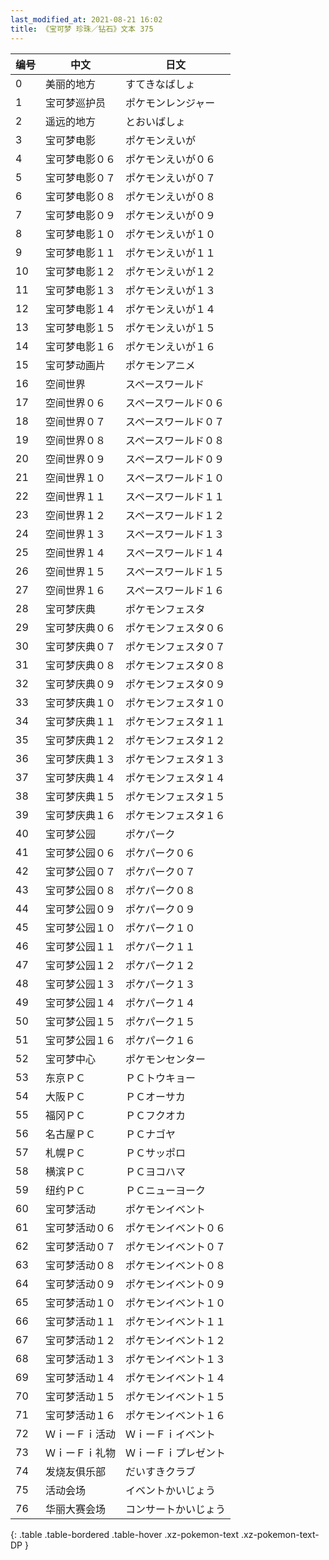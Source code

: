 ```yaml
---
last_modified_at: 2021-08-21 16:02
title: 《宝可梦 珍珠／钻石》文本 375
---
```

| 编号 | 中文 | 日文 |
| ---- | ---- | ---- |
| 0 | 美丽的地方 | すてきなばしょ |
| 1 | 宝可梦巡护员 | ポケモンレンジャー |
| 2 | 遥远的地方 | とおいばしょ |
| 3 | 宝可梦电影 | ポケモンえいが |
| 4 | 宝可梦电影０６ | ポケモンえいが０６ |
| 5 | 宝可梦电影０７ | ポケモンえいが０７ |
| 6 | 宝可梦电影０８ | ポケモンえいが０８ |
| 7 | 宝可梦电影０９ | ポケモンえいが０９ |
| 8 | 宝可梦电影１０ | ポケモンえいが１０ |
| 9 | 宝可梦电影１１ | ポケモンえいが１１ |
| 10 | 宝可梦电影１２ | ポケモンえいが１２ |
| 11 | 宝可梦电影１３ | ポケモンえいが１３ |
| 12 | 宝可梦电影１４ | ポケモンえいが１４ |
| 13 | 宝可梦电影１５ | ポケモンえいが１５ |
| 14 | 宝可梦电影１６ | ポケモンえいが１６ |
| 15 | 宝可梦动画片 | ポケモンアニメ |
| 16 | 空间世界 | スペースワールド |
| 17 | 空间世界０６ | スペースワールド０６ |
| 18 | 空间世界０７ | スペースワールド０７ |
| 19 | 空间世界０８ | スペースワールド０８ |
| 20 | 空间世界０９ | スペースワールド０９ |
| 21 | 空间世界１０ | スペースワールド１０ |
| 22 | 空间世界１１ | スペースワールド１１ |
| 23 | 空间世界１２ | スペースワールド１２ |
| 24 | 空间世界１３ | スペースワールド１３ |
| 25 | 空间世界１４ | スペースワールド１４ |
| 26 | 空间世界１５ | スペースワールド１５ |
| 27 | 空间世界１６ | スペースワールド１６ |
| 28 | 宝可梦庆典 | ポケモンフェスタ |
| 29 | 宝可梦庆典０６ | ポケモンフェスタ０６ |
| 30 | 宝可梦庆典０７ | ポケモンフェスタ０７ |
| 31 | 宝可梦庆典０８ | ポケモンフェスタ０８ |
| 32 | 宝可梦庆典０９ | ポケモンフェスタ０９ |
| 33 | 宝可梦庆典１０ | ポケモンフェスタ１０ |
| 34 | 宝可梦庆典１１ | ポケモンフェスタ１１ |
| 35 | 宝可梦庆典１２ | ポケモンフェスタ１２ |
| 36 | 宝可梦庆典１３ | ポケモンフェスタ１３ |
| 37 | 宝可梦庆典１４ | ポケモンフェスタ１４ |
| 38 | 宝可梦庆典１５ | ポケモンフェスタ１５ |
| 39 | 宝可梦庆典１６ | ポケモンフェスタ１６ |
| 40 | 宝可梦公园 | ポケパーク |
| 41 | 宝可梦公园０６ | ポケパーク０６ |
| 42 | 宝可梦公园０７ | ポケパーク０７ |
| 43 | 宝可梦公园０８ | ポケパーク０８ |
| 44 | 宝可梦公园０９ | ポケパーク０９ |
| 45 | 宝可梦公园１０ | ポケパーク１０ |
| 46 | 宝可梦公园１１ | ポケパーク１１ |
| 47 | 宝可梦公园１２ | ポケパーク１２ |
| 48 | 宝可梦公园１３ | ポケパーク１３ |
| 49 | 宝可梦公园１４ | ポケパーク１４ |
| 50 | 宝可梦公园１５ | ポケパーク１５ |
| 51 | 宝可梦公园１６ | ポケパーク１６ |
| 52 | 宝可梦中心 | ポケモンセンター |
| 53 | 东京ＰＣ | ＰＣトウキョー |
| 54 | 大阪ＰＣ | ＰＣオーサカ |
| 55 | 福冈ＰＣ | ＰＣフクオカ |
| 56 | 名古屋ＰＣ | ＰＣナゴヤ |
| 57 | 札幌ＰＣ | ＰＣサッポロ |
| 58 | 横滨ＰＣ | ＰＣヨコハマ |
| 59 | 纽约ＰＣ | ＰＣニューヨーク |
| 60 | 宝可梦活动 | ポケモンイベント |
| 61 | 宝可梦活动０６ | ポケモンイベント０６ |
| 62 | 宝可梦活动０７ | ポケモンイベント０７ |
| 63 | 宝可梦活动０８ | ポケモンイベント０８ |
| 64 | 宝可梦活动０９ | ポケモンイベント０９ |
| 65 | 宝可梦活动１０ | ポケモンイベント１０ |
| 66 | 宝可梦活动１１ | ポケモンイベント１１ |
| 67 | 宝可梦活动１２ | ポケモンイベント１２ |
| 68 | 宝可梦活动１３ | ポケモンイベント１３ |
| 69 | 宝可梦活动１４ | ポケモンイベント１４ |
| 70 | 宝可梦活动１５ | ポケモンイベント１５ |
| 71 | 宝可梦活动１６ | ポケモンイベント１６ |
| 72 | ＷｉーＦｉ活动 | ＷｉーＦｉイベント |
| 73 | ＷｉーＦｉ礼物 | ＷｉーＦｉプレゼント |
| 74 | 发烧友俱乐部 | だいすきクラブ |
| 75 | 活动会场 | イベントかいじょう |
| 76 | 华丽大赛会场 | コンサートかいじょう |
{: .table .table-bordered .table-hover .xz-pokemon-text .xz-pokemon-text-DP }